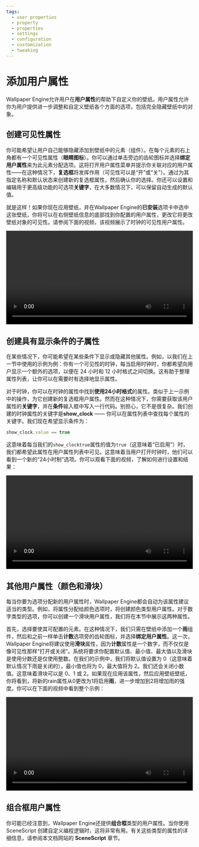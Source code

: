 ```yaml
---
tags:
  - user properties
  - property
  - properties
  - settings
  - configuration
  - customization
  - tweaking
---
```

# 添加用户属性

Wallpaper Engine允许用户在**用户属性**的帮助下自定义你的壁纸。用户属性允许你为用户提供进一步调整和自定义壁纸各个方面的选项，包括完全隐藏壁纸中的对象。

## 创建可见性属性

你可能希望让用户自己能够隐藏添加到壁纸中的元素（组件）。在每个元素的右上角都有一个可见性属性（**眼睛图标**）。你可以通过单击旁边的齿轮图标并选择**绑定用户属性**来为此元素分配选项。这将打开用户属性菜单并提示你关联对应的用户属性——在这种情况下，**复选框**将发挥作用（可见性可以是“开”或“关”）。通过为其指定名称和默认状态来创建新的复选框属性，然后确认你的选择。你还可以设置和编辑用于更高级功能的可选项**关键字**，在大多数情况下，可以保留自动生成的默认值。

就是这样！如果你现在应用壁纸，并在Wallpaper Engine的**已安装**选项卡中选中这张壁纸，你将可以在右侧壁纸信息的底部找到你配置的用户属性，更改它将更改壁纸对象的可见性。请参阅下面的视频，该视频展示了时钟的可见性用户属性。

<video width="100%" controls>
  <source :src="$withBase('/videos/visibility_property.mp4')" type="video/mp4">
  Your browser does not support the video tag.
</video>

## 创建具有显示条件的子属性

在某些情况下，你可能希望在某些条件下显示或隐藏其他属性。例如，以我们在上一节中使用的示例为例：你有一个可见性的时钟，每当启用时钟时，你都希望向用户显示一个额外的选项，以便在 24 小时和 12 小时格式之间切换。这有助于整理属性列表，让你可以在需要时有选择地显示属性。

对于时钟，你可以在时钟的属性中找到**使用24小时格式**的属性。类似于上一示例中的操作，为它创建新的复选框用户属性。然而在这种情况下，你需要获取该用户属性的**关键字**，并在**条件**输入框中写入一行代码。别担心，它不是很复杂。我们创建的时钟属性的关键字是**show_clock** —— 你可以在属性列表中查找每个属性的关键字。我们现在希望显示条件为：

```js
show_clock.value == true
```

这意味着每当我们的`show_clocktrue`属性的值为`true`（这意味着“已启用”）时，我们都希望此属性在用户属性列表中可见。这意味着当用户打开时钟时，他们可以看到一个新的“24小时制”选项。你可以观看下面的视频，了解如何进行设置和结果：

<video width="100%" controls>
  <source :src="$withBase('/videos/display_condition.mp4')" type="video/mp4">
  Your browser does not support the video tag.
</video>

## 其他用户属性（颜色和滑块）

每当你要为选项分配新的用户属性时，Wallpaper Engine都会自动为该属性建议适当的类型。例如，将属性分配给颜色选项时，将创建颜色类型用户属性。对于数字类型的选项，你可以创建一个滑块用户属性，我们将在本节中展示这两种属性。

首先，选择要使其可配置的元素。在这种情况下，我们只需在壁纸中添加一个**雨**组件，然后和之前一样单击**计数**选项旁的齿轮图标，并选择**绑定用户属性**。这一次，Wallpaper Engine将建议使用**滑块**属性，因为**计数**属性是一个数字，而不仅仅是像可见性那样“打开或关闭”。系统将要求你配置默认值、最小值、最大值以及滑块是使用分数还是仅使用整数。在我们的示例中，我们将默认值设置为 0（这意味着默认情况下雨是关闭的），最小值也将为 0，最大值将为 2。我们还会关闭小数值。这意味着滑块可以是 0、1 或 2。如果现在应用该属性，然后应用壁纸壁纸，你将看到，将新的rain属性从0更改为1将启用**雨**，进一步增加到2将增加雨的强度。你可以在下面的视频中看到整个示例：

<video width="100%" controls>
  <source :src="$withBase('/videos/slider_property.mp4')" type="video/mp4">
  Your browser does not support the video tag.
</video>

## 组合框用户属性

你可能已经注意到，Wallpaper Engine还提供**组合框**类型的用户属性。当你使用 SceneScript 创建自定义编程逻辑时，这将非常有用。有关这些类型的属性的详细信息，请参阅本文档网站的 **SceneScript** 章节。